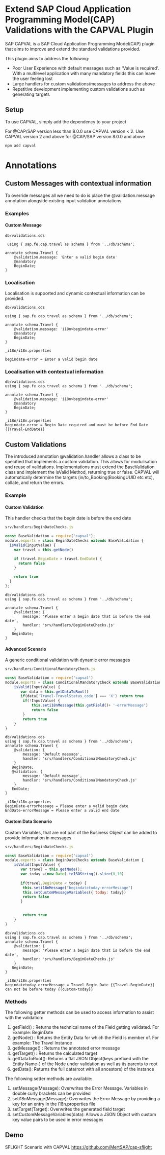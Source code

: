 # Extend SAP Cloud Application Programming Model(CAP) Validations with the CAPVAL Plugin
SAP CAPVAL is a SAP Cloud Application Programming Model(CAP) plugin that aims to improve and extend the standard validations provided. 

This plugin aims to address the following:
* Poor User Experience with default messages such as 'Value is required'. With a multilevel application with many mandatory fields this can leave the user feeling lost
* Large handlers for custom validations/messages to address the above
* Repetitive development implementing custom validations such as generating targets

## Setup
To use CAPVAL, simply add the dependency to your project

For @CAP/SAP version less than 8.0.0 use CAPVAL version < 2. Use CAPVAL version 2 and above for @CAP/SAP version 8.0.0 and above

```sh
npm add capval
```
# Annotations
## Custom Messages with contextual information
To override messages all we need to do is place the @validation.message annotation alongside existing input validation annotations 
### Examples
#### Custom Message
  
  ```cds
  db/validations.cds

   using { sap.fe.cap.travel as schema } from '../db/schema';

  annotate schema.Travel {
      @validation.message: 'Enter a valid begin date'
      @mandatory
      BeginDate;
  }
```
### Localisation 
 Localisation is supported and dynamic contextual information can be provided.
```cds
db/validations.cds

using { sap.fe.cap.travel as schema } from '../db/schema';

annotate schema.Travel {
    @validation.message: 'i18n>begindate-error'
    @mandatory
    BeginDate;
}

_i18n/i18n.properties

begindate-error = Enter a valid begin date

  ```

### Localisation with contextual information

```cds
db/validations.cds
using { sap.fe.cap.travel as schema } from '../db/schema';

annotate schema.Travel {
    @validation.message: 'i18n>begindate-error'
    @mandatory
    BeginDate;
}

_i18n/i18n.properties
begindate-error = Begin Date required and must be before End Date {{Travel-EndDate}}
   ```
## Custom Validations 
The introduced annotation @validation.handler allows a class to be specified that implements a custom validation. This allows for modulisation and reuse of validations. Implementations must extend the BaseValidation class and implement the IsValid Method, returning true or false. CAPVAL will automatically determine the targets (in/to_Booking(BookingUUID etc etc), collate, and return the errors. 

### Example 
#### Custom Validation
This handler checks that the begin date is before the end date
```js
srv/handlers/BeginDateChecks.js

const BaseValidation = require("capval");
module.exports = class BeginDateChecks extends BaseValidation {
  isValid(InputValue) {
    var travel = this.getNode()

    if (travel.BeginDate > travel.EndDate) {
      return false
    }

    return true
  }
};
```
```cds
db/validations.cds
using { sap.fe.cap.travel as schema } from '../db/schema';

annotate schema.Travel {
    @validation: {
        message: 'Please enter a begin date that is before the end date',
        handler: 'srv/handlers/BeginDateChecks.js'
    }
   BeginDate;
}

```

#### Advanced Scenario
A generic conditional validation with dynamic error messages

```js
srv/handlers/ConditionalMandatoryCheck.js

const BaseValidation = require('capval')
module.exports = class ConditionalMandatoryCheck extends BaseValidation {
    isValid(InputValue) {
       var data = this.getDataToRoot()
       if(data['Travel-TravelStatus_code'] === 'X') return true
        if(!InputValue) {
            this.seti18nMessage(this.getField()+ '-errorMessage')
            return false
        }
        return true
    }
}
```
```cds
db/validations.cds
using { sap.fe.cap.travel as schema } from '../db/schema';
annotate schema.Travel {
    @validation: {
        message: 'Default message',
        handler: 'srv/handlers/ConditionalMandatoryCheck.js'
    }
   BeginDate;
   @validation: {
        message: 'Default message',
        handler: 'srv/handlers/ConditionalMandatoryCheck.js'
    }
   EndDate;
}

_i18n/i18n.properties
BeginDate-errorMessage = Please enter a valid begin date
EndDate-errorMessage = Please enter a valid end date
```
#### Custom Data Scenario
Custom Variables, that are not part of the Business Object can be added to provide information in messages.
```js
srv/handlers/BeginDateChecks.js

const BaseValidation = require('capval')
module.exports = class BeginDateChecks extends BaseValidation {
    isValid(InputValue) {
       var travel = this.getNode();
       var today =(new Date).toISOString().slice(0,10)
      
       if(travel.BeginDate < today) {
        this.seti18nMessage("begindatetoday-errorMessage")
        this.setCustomMessageVariables({ today: today})
        return false
       }
      

        return true
    }
}
```
```cds
db/validations.cds
using { sap.fe.cap.travel as schema } from '../db/schema';
annotate schema.Travel {
    @validation: {
        message: 'Please enter a begin date that is before the end date',
        handler: 'srv/handlers/BeginDateChecks.js'
    }
   BeginDate;
}
  
_i18n/i18n.properties
begindatetoday-errorMessage = Travel Begin Date {{Travel-BeginDate}} can not be before today {{custom-today}}
```

### Methods
The following getter methods can be used to access information to assist with the validation:
1. getField() : Returns the technical name of the Field getting validated. For Example: BeginDate
2. getNode() :  Returns the Entity Data for which the Field is member of. For example: The Travel Instance
3. getMessage() : Returns the annotated error message
4. getTarget() : Returns the calculated target
5. getDataToRoot(): Returns a flat JSON Object(keys prefixed with the Entity Name-) of the Node under validation as well as its parents to root
6. getData(): Returns the full data(root with all ancestors) of the instance

The following setter methods are available:
1. setMessage(Message): Overwrites the Error Message. Variables in double curly brackets can be provided
2. seti18nMessage(Message): Overwrites the Error Message by providing a key for an entry in the i18n.properties file
3. setTarget(Target): Overwrites the generated field target
4. setCustomMessageVariables(data): Allows a JSON Object with custom key value pairs to be used in error messages

## Demo

SFLIGHT Scenario with CAPVAL
https://github.com/MertSAP/cap-sflight




